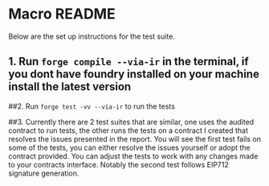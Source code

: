 # Macro README

Below are the set up instructions for the test suite.

## 1. Run `forge compile --via-ir` in the terminal, if you dont have foundry installed on your machine install the latest version

##2. Run `forge test -vv --via-ir` to run the tests

##3. Currently there are 2 test suites that are similar, one uses the audited contract to run tests, the other runs the tests on a contract I created that resolves the issues presented in the report. You will see the first test fails on some of the tests, you can either resolve the issues yourself or adopt the contract provided. You can adjust the tests to work with any changes made to your contracts interface. Notably the second test follows EIP712 signature generation.

